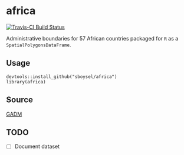 # africa

[![Travis-CI Build Status](https://travis-ci.org/sboysel/africa.svg?branch=master)](https://travis-ci.org/sboysel/africa)

Administrative boundaries for 57 African countries packaged for `R` as a `SpatialPolygonsDataFrame`.

## Usage
```{r}
devtools::install_github("sboysel/africa")
library(africa)
```

## Source

[GADM](http://www.gadm.org/)

## TODO

- [ ] Document dataset
